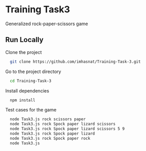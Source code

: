 
# Training Task3

Generalized rock-paper-scissors game


## Run Locally

Clone the project

```bash
  git clone https://github.com/imhasnat/Training-Task-3.git
```

Go to the project directory

```bash
  cd Training-Task-3
```

Install dependencies

```bash
  npm install
```

Test cases for the game

```bash
  node Task3.js rock scissors paper
  node Task3.js rock Spock paper lizard scissors
  node Task3.js rock Spock paper lizard scissors 5 9
  node Task3.js rock Spock paper lizard
  node Task3.js rock Spock paper rock
  node Task3.js
```

 

